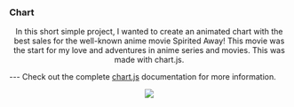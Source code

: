 ### Chart

<p align="center">
In this short simple project, I wanted to create an animated chart with the best sales for the well-known anime movie Spirited Away! This movie was the start for my love and adventures in anime series and movies.  This was made with chart.js.

--- Check out the complete [chart.js](https://https://www.chartjs.org) documentation for more information.

<p align="center">
<img src="https://imgur.com/a/4j2110l">
